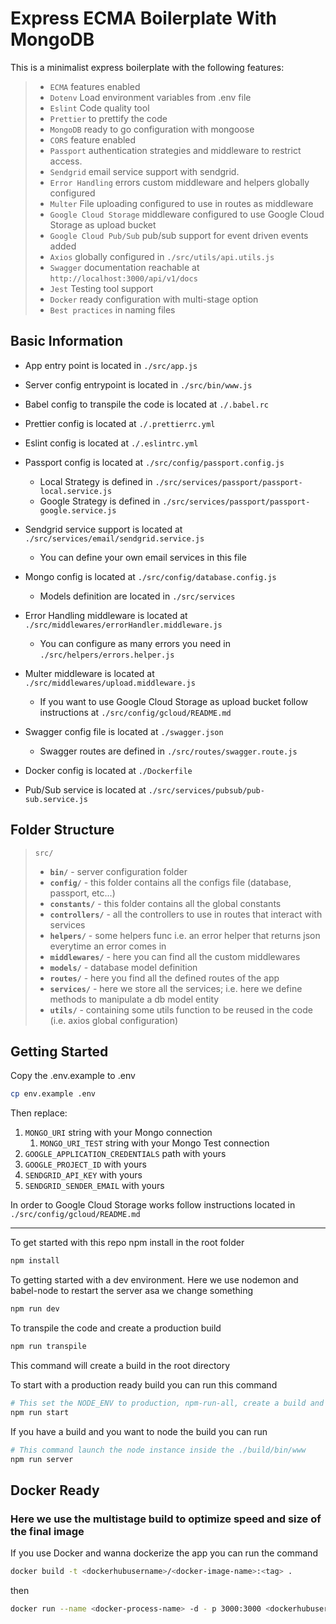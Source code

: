 # Express ECMA Boilerplate With MongoDB

This is a minimalist express boilerplate with the following features:

> - `ECMA` features enabled
> - `Dotenv` Load environment variables from .env file
> - `Eslint` Code quality tool
> - `Prettier` to prettify the code
> - `MongoDB` ready to go configuration with mongoose
> - `CORS` feature enabled
> - `Passport` authentication strategies and middleware to restrict access.
> - `Sendgrid` email service support with sendgrid.
> - `Error Handling` errors custom middleware and helpers globally configured
> - `Multer` File uploading configured to use in routes as middleware
> - `Google Cloud Storage` middleware configured to use Google Cloud Storage as upload bucket
> - `Google Cloud Pub/Sub` pub/sub support for event driven events added
> - `Axios` globally configured in `./src/utils/api.utils.js`
> - `Swagger` documentation reachable at `http://localhost:3000/api/v1/docs`
> - `Jest` Testing tool support
> - `Docker` ready configuration with multi-stage option
> - `Best practices` in naming files

## Basic Information

- App entry point is located in `./src/app.js`

- Server config entrypoint is located in `./src/bin/www.js`

- Babel config to transpile the code is located at `./.babel.rc`

- Prettier config is located at `./.prettierrc.yml`
- Eslint config is located at `./.eslintrc.yml`

- Passport config is located at `./src/config/passport.config.js`

  - Local Strategy is defined in `./src/services/passport/passport-local.service.js`
  - Google Strategy is defined in `./src/services/passport/passport-google.service.js`

- Sendgrid service support is located at `./src/services/email/sendgrid.service.js`

  - You can define your own email services in this file

- Mongo config is located at `./src/config/database.config.js`

  - Models definition are located in `./src/services`

- Error Handling middleware is located at `./src/middlewares/errorHandler.middleware.js`

  - You can configure as many errors you need in `./src/helpers/errors.helper.js`

- Multer middleware is located at `./src/middlewares/upload.middleware.js`

  - If you want to use Google Cloud Storage as upload bucket follow instructions at `./src/config/gcloud/README.md`

- Swagger config file is located at `./swagger.json`

  - Swagger routes are defined in `./src/routes/swagger.route.js`

- Docker config is located at `./Dockerfile`

- Pub/Sub service is located at `./src/services/pubsub/pub-sub.service.js`

## Folder Structure

> `src/`
>
> - **`bin/`** - server configuration folder
> - **`config/`** - this folder contains all the configs file (database, passport, etc...)
> - **`constants/`** - this folder contains all the global constants
> - **`controllers/`** - all the controllers to use in routes that interact with services
> - **`helpers/`** - some helpers func i.e. an error helper that returns json everytime an error comes in
> - **`middlewares/`** - here you can find all the custom middlewares
> - **`models/`** - database model definition
> - **`routes/`** - here you find all the defined routes of the app
> - **`services/`** - here we store all the services; i.e. here we define methods to manipulate a db model entity
> - **`utils/`** - containing some utils function to be reused in the code (i.e. axios global configuration)

## Getting Started

Copy the .env.example to .env

```bash
cp env.example .env
```

Then replace:

1. `MONGO_URI` string with your Mongo connection
   1. `MONGO_URI_TEST` string with your Mongo Test connection
2. `GOOGLE_APPLICATION_CREDENTIALS` path with yours
3. `GOOGLE_PROJECT_ID` with yours
4. `SENDGRID_API_KEY` with yours
5. `SENDGRID_SENDER_EMAIL` with yours

In order to Google Cloud Storage works follow instructions located in
`./src/config/gcloud/README.md`

---

To get started with this repo npm install in the root folder

```bash
npm install
```

To getting started with a dev environment. Here we use nodemon and babel-node to restart the server asa we change
something

```bash
npm run dev
```

To transpile the code and create a production build

```bash
npm run transpile
```

This command will create a build in the root directory

To start with a production ready build you can run this command

```bash
# This set the NODE_ENV to production, npm-run-all, create a build and run the server command
npm run start
```

If you have a build and you want to node the build you can run

```bash
# This command launch the node instance inside the ./build/bin/www
npm run server
```

## Docker Ready

### Here we use the multistage build to optimize speed and size of the final image

If you use Docker and wanna dockerize the app you can run the command

```bash
docker build -t <dockerhubusername>/<docker-image-name>:<tag> .
```

then

```bash
docker run --name <docker-process-name> -d - p 3000:3000 <dockerhubusername>/<docker-image-name>:<tag>
```
